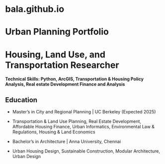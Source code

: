 # bala.github.io
# Urban Planning Portfolio

# Housing, Land Use, and Transportation Researcher

#### Technical Skills: Python, ArcGIS, Transportation & Housing Policy Analysis, Real estate Development Finance and Analysis

## Education
- Master’s in City and Regional Planning | UC Berkeley (Expected 2025)
- Transportation & Land Use Planning, Real Estate Development, Affordable Housing Finance, Urban Informatics, Environmental Law & Regulations, Housing & Land Economics
               		
- Bachelor’s in Architecture | Anna University, Chennai
- Urban Housing Design, Sustainable Construction, Modular Architecture, Urban Design




